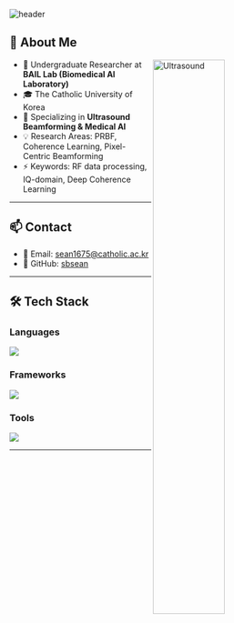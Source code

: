 <!-- Header -->
![header](https://capsule-render.vercel.app/api?type=waving&color=gradient&height=220&section=header&text=Seongbin%20Hwang%20🚀&fontSize=45&animation=fadeIn&fontAlignY=40)

<!-- About -->
## 👋 About Me

<img width="50%" align="right" alt="Ultrasound" src="https://raw.githubusercontent.com/benc-uk/benc-uk/master/gh-header-image.png" />

- 🔬 Undergraduate Researcher at **BAIL Lab (Biomedical AI Laboratory)**
- 🎓 The Catholic University of Korea
- 🚀 Specializing in **Ultrasound Beamforming & Medical AI**
- 💡 Research Areas: PRBF, Coherence Learning, Pixel-Centric Beamforming
- ⚡ Keywords: RF data processing, IQ-domain, Deep Coherence Learning

---

## 📫 Contact

- 📧 Email: sean1675@catholic.ac.kr
- 🔗 GitHub: [sbsean](https://github.com/sbsean)

---

## 🛠 Tech Stack

### Languages
<a href="https://skillicons.dev">
  <img src="https://skillicons.dev/icons?i=python,matlab&perline=5" />
</a>

### Frameworks
<a href="https://skillicons.dev">
  <img src="https://skillicons.dev/icons?i=pytorch&perline=4" />
</a>

### Tools
<a href="https://skillicons.dev">
  <img src="https://skillicons.dev/icons?i=vscode&perline=6" />
</a>

---

